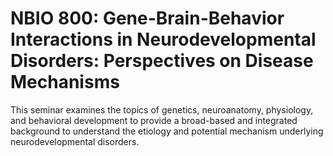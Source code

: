 # NBIO 800: Gene-Brain-Behavior Interactions in Neurodevelopmental Disorders: Perspectives on Disease Mechanisms

This seminar examines the topics of genetics, neuroanatomy, physiology, and behavioral development to provide a broad-based and integrated background to understand the etiology and potential mechanism underlying neurodevelopmental disorders.